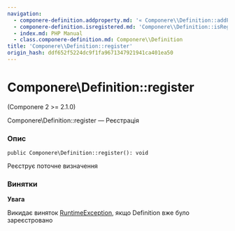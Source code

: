```yaml
---
navigation:
  - componere-definition.addproperty.md: '« Componere\\Definition::addProperty'
  - componere-definition.isregistered.md: 'Componere\\Definition::isRegistered »'
  - index.md: PHP Manual
  - class.componere-definition.md: Componere\\Definition
title: 'Componere\\Definition::register'
origin_hash: ddf652f5224dc9f1fa9671347921941ca401ea50
---
```

# Componere\\Definition::register

(Componere 2 >= 2.1.0)

Componere\\Definition::register — Реєстрація

### Опис

```methodsynopsis
public Componere\Definition::register(): void
```

Реєструє поточне визначення

### Винятки

**Увага**

Викидає виняток [RuntimeException](class.runtimeexception.md), якщо Definition вже було зареєстровано
